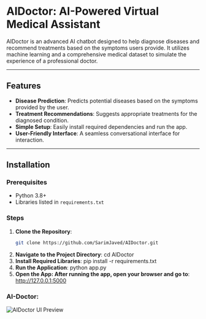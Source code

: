 # **AIDoctor: AI-Powered Virtual Medical Assistant**

AIDoctor is an advanced AI chatbot designed to help diagnose diseases and recommend treatments based on the symptoms users provide. It utilizes machine learning and a comprehensive medical dataset to simulate the experience of a professional doctor.

---

## **Features**

- **Disease Prediction**: Predicts potential diseases based on the symptoms provided by the user.
- **Treatment Recommendations**: Suggests appropriate treatments for the diagnosed condition.
- **Simple Setup**: Easily install required dependencies and run the app.
- **User-Friendly Interface**: A seamless conversational interface for interaction.

---

## **Installation**

### **Prerequisites**
- Python 3.8+
- Libraries listed in `requirements.txt`

### **Steps**
1. **Clone the Repository**:
   ```bash
   git clone https://github.com/SarimJaved/AIDoctor.git
2. **Navigate to the Project Directory**:
   cd AIDoctor
3. **Install Required Libraries**:
   pip install -r requirements.txt
4. **Run the Application**:
   python app.py
5. **Open the App: After running the app, open your browser and go to**:
   http://127.0.0.1:5000



### AI-Doctor:  
 ![AIDoctor UI Preview](https://raw.githubusercontent.com/SarimJaved/AI-Doctor/main/AI-Doctor.png)
